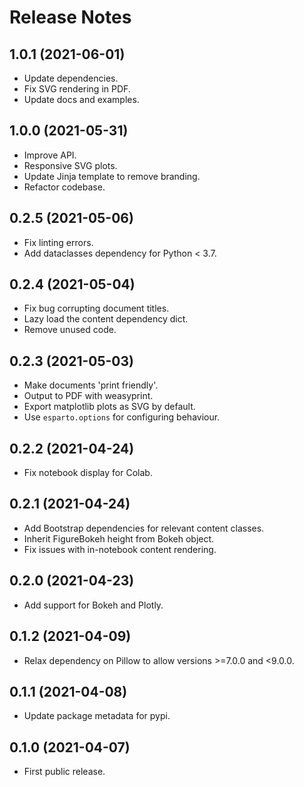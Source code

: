 Release Notes
=============

1.0.1 (2021-06-01)
------------------
-   Update dependencies.
-   Fix SVG rendering in PDF.
-   Update docs and examples.


1.0.0 (2021-05-31)
------------------

-   Improve API.
-   Responsive SVG plots.
-   Update Jinja template to remove branding.
-   Refactor codebase.


0.2.5 (2021-05-06)
------------------

-   Fix linting errors.
-   Add dataclasses dependency for Python < 3.7.


0.2.4 (2021-05-04)
------------------

-   Fix bug corrupting document titles.
-   Lazy load the content dependency dict.
-   Remove unused code.


0.2.3 (2021-05-03)
------------------

-   Make documents 'print friendly'.
-   Output to PDF with weasyprint.
-   Export matplotlib plots as SVG by default.
-   Use  `esparto.options` for configuring behaviour.


0.2.2 (2021-04-24)
------------------

-   Fix notebook display for Colab.


0.2.1 (2021-04-24)
------------------

-   Add Bootstrap dependencies for relevant content classes.
-   Inherit FigureBokeh height from Bokeh object.
-   Fix issues with in-notebook content rendering.


0.2.0 (2021-04-23)
------------------

-   Add support for Bokeh and Plotly.


0.1.2 (2021-04-09)
------------------

-   Relax dependency on Pillow to allow versions >=7.0.0 and <9.0.0.


0.1.1 (2021-04-08)
------------------

-   Update package metadata for pypi.


0.1.0 (2021-04-07)
------------------

-   First public release.

<br>
